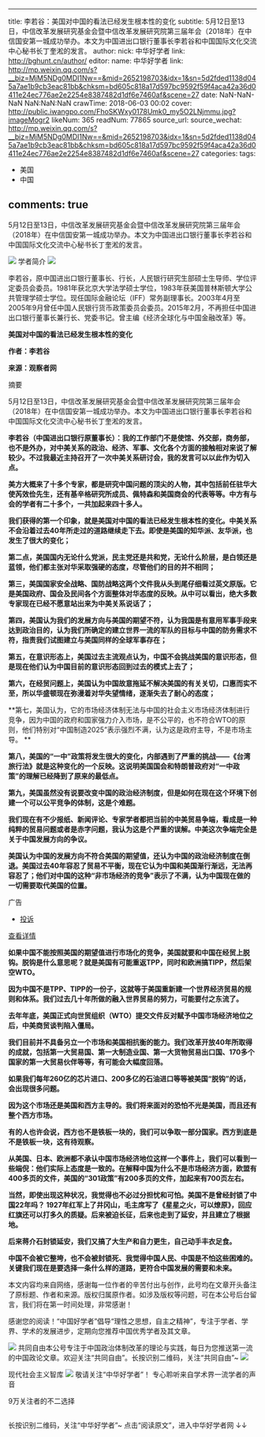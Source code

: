 
---
title: 李若谷：美国对中国的看法已经发生根本性的变化
subtitle: 5月12日至13日，中信改革发展研究基金会暨中信改革发展研究院第三届年会（2018年）在中信国安第一城成功举办。本文为中国进出口银行董事长李若谷和中国国际文化交流中心秘书长丁奎淞的发言。
author: 
  nick: 中华好学者
  link: http://bghunt.cn/author/
editor: 
  name: 中华好学者
  link: http://mp.weixin.qq.com/s?__biz=MjM5NDg0MDI1Nw==&mid=2652198703&idx=1&sn=5d2fded1138d045a7ae1b9cb3eac81bb&chksm=bd605c818a17d597bc9592f59f4aca42a36d0411e24ec776ae2e2254e8387482d1df6e7460af&scene=27
date: NaN-NaN-NaN NaN:NaN:NaN
crawTime: 2018-06-03 00:02
cover: http://public.iwangpo.com/FhoSKWxy0178Umk0_my5O2LNjmmu.jpg?imageMogr2
likeNum: 365
readNum: 77865
source_url: 
source_wechat: http://mp.weixin.qq.com/s?__biz=MjM5NDg0MDI1Nw==&mid=2652198703&idx=1&sn=5d2fded1138d045a7ae1b9cb3eac81bb&chksm=bd605c818a17d597bc9592f59f4aca42a36d0411e24ec776ae2e2254e8387482d1df6e7460af&scene=27
categories: 
tags: 
  - 美国
  - 中国
 
comments: true
---
5月12日至13日，中信改革发展研究基金会暨中信改革发展研究院第三届年会（2018年）在中信国安第一城成功举办。本文为中国进出口银行董事长李若谷和中国国际文化交流中心秘书长丁奎淞的发言。
<!--more-->
![](http://public.iwangpo.com/FudmCe9IALS25d-8xnUvqzWSXTOV.jpg?imageView2/2/w/600)
学者简介
![](http://public.iwangpo.com/FrJlUznFqnb-9tuHCmex-i5Xhz6i.jpg?imageView2/2/w/600)

李若谷，原中国进出口银行董事长、行长，人民银行研究生部硕士生导师、学位评定委员会委员。1981年获北京大学法学硕士学位，1983年获美国普林斯顿大学公共管理学硕士学位。现任国际金融论坛（IFF）常务副理事长。2003年4月至2005年9月曾任中国人民银行货币政策委员会委员。2015年2月，不再担任中国进出口银行董事长兼行长、党委书记。曾主编《经济全球化与中国金融改革》等。

**美国对中国的看法已经发生根本性的变化**

****作者：李若谷****

**来源：观察者网**

摘要

5月12日至13日，中信改革发展研究基金会暨中信改革发展研究院第三届年会（2018年）在中信国安第一城成功举办。本文为中国进出口银行董事长李若谷和中国国际文化交流中心秘书长丁奎淞的发言。

**李若谷（中国进出口银行原董事长）：我的工作部门不是使馆、外交部，商务部，也不是外办，对中美关系的政治、经济、军事、文化各个方面的接触相对来说了解较少。不过我最近主持召开了一次中美关系研讨会，我的发言可以以此作为切入点。**

**美方大概来了十多个专家，都是研究中国问题的顶尖的人物，其中包括前任驻华大使芮效俭先生，还有基辛格研究所成员、佩特森和美国商会的代表等等。中方有与会的学者有二十多个，一共加起来四十多人。**

**我们获得的第一个印象，就是美国对中国的看法已经发生根本性的变化。中美关系不会沿着过去40年所走过的道路继续走下去。即使是美国的知华派、友华派，也发生了很大的变化；**

**第二点，美国国内无论什么党派，民主党还是共和党，无论什么阶层，是白领还是蓝领，他们都主张对华采取强硬的态度，尽管他们的目的并不相同；**

**第三，美国国家安全战略、国防战略这两个文件我从头到尾仔细看过英文原版。它是美国政府、国会及民间各个方面整体对华态度的反映。从中可以看出，绝大多数专家现在已经不愿意站出来为中美关系说话了；**

**第四，美国认为我们的发展方向与美国的期望不符，认为我国是有意用军事手段来达到政治目的，认为我们所确定的建立世界一流的军队的目标与中国的防务需求不符，指责我们试图建立与美国同样的全球军事存在；**

**第五，在意识形态上，美国过去主流观点认为，中国不会挑战美国的意识形态，但是现在他们认为中国目前的意识形态回到过去的模式上去了；**

**第六，在经贸问题上，美国认为中国故意拖延不解决美国的有关关切，口惠而实不至，所以华盛顿现在弥漫着对华失望情绪，逐渐失去了耐心的态度；**

**第七，美国认为，它的市场经济体制无法与中国的社会主义市场经济体制进行竞争，因为中国的政府和国家强力介入市场，是不公平的，也不符合WTO的原则，他们特别对“中国制造2025”表示强烈不满，认为这是政府主导，不是市场主导。
**

**第八，美国的“一中”政策将发生很大的变化，内部遇到了严重的挑战——《台湾旅行法》就是这种变化的一个反映。这说明美国国会和特朗普政府对“一中政策”的理解已经降到了原来的最低点。**

**第九，美国虽然没有说要改变中国的政治经济制度，但是如何在现在这个环境下创建一个可以公平竞争的体制，这是个难题。**

**我们现在有不少报纸、新闻评论、专家学者都把当前的中美贸易争端，看成是一种纯粹的贸易问题或者是赤字问题，我认为这是个严重的误解。中美这次争端完全是关于中国发展方向的争议。**

**美国认为中国的发展方向不符合美国的期望值，还认为中国的政治经济制度在倒退。美国过去40年容忍了贸易不平衡，现在它认为中国和美国渐行渐远，无法再容忍了；他们对中国的这种“非市场经济的竞争”表示了不满，认为中国现在做的一切需要取代美国的位置。**

广告

- [投诉](javascript:;)

[                 查看详情             ](javascript:void(0);)

**如果中国不能按照美国的期望值进行市场化的竞争，美国就要和中国在经贸上脱钩。脱钩是什么意思呢？就是美国有可能重返TPP，同时和欧洲搞TIPP，然后架空WTO。**

**因为中国不是TPP、TIPP的一份子，这就等于美国重新建一个世界经济贸易的规则和体系。我们过去几十年所做的融入世界贸易的努力，可能要付之东流了。**

**去年年底，美国正式向世贸组织（WTO）提交文件反对赋予中国市场经济地位之后，中美商贸谈判陷入僵局。**

**我们目前并不具备另立一个市场和美国相抗衡的能力。我们改革开放40年所取得的成就，包括第一大贸易国、第一大制造业国、第一大货物贸易出口国、170多个国家的第一大贸易伙伴等等，有可能会大幅度回落。**

**如果我们每年260亿的芯片进口、200多亿的石油进口等等被美国“脱钩”的话，会出现很多问题。**

**因为这个市场还是美国和西方主导的。我们将来面对的恐怕不光是美国，而且还有整个西方市场。**

**有的人也许会说，西方也不是铁板一块的，我们可以争取一部分国家。西方到底是不是铁板一块，这有待观察。**

**从美国、日本、欧洲都不承认中国市场经济地位这样一个事件上，我们可以看到一些端倪：他们实际上态度是一致的。在解释中国为什么不是市场经济方面，欧盟有400多页的文件，美国的“301政策”有200多页的文件，加起来有700页左右。**

**当然，即使出现这种状况，我觉得也不必过分担忧和可怕。美国不是曾经封锁了中国22年吗？ 1927年红军上了井冈山，毛主席写了《星星之火，可以燎原》，回应红旗还可以打多久的质疑。后来被迫长征，后来也走到了延安，并且建立了根据地。**

**后来蒋介石封锁延安，我们又搞了大生产和自力更生，自己动手丰衣足食。**

**中国不会被它整垮，也不会被封锁死、我觉得中国人民、中国是不怕这些困难的。关键我们现在是要选择一条什么样的道路，更符合中国发展的需要和未来。**

本文内容均来自网络，感谢每一位作者的辛苦付出与创作，此号均在文章开头备注了原标题、作者和来源。版权归属原作者。如涉及版权等问题，可在本公号后台留言，我们将在第一时间处理，非常感谢！

感谢您的阅读！“中国好学者”倡导“理性之思想，自主之精神”，专注于学者、学界、学术的发展进步，定期向您推荐中国优秀学者及其文章。

![](http://public.iwangpo.com/FvmN9h2NjFFStwk19Q3BdzkxBKy9.jpg?imageView2/2/w/600)
共同自由本公号专注于中国政治体制改革的理论与实践，每日为您推送第一流的中国政论文章。欢迎关注“共同自由”。长按识别二维码，关注“共同自由”~
![](http://public.iwangpo.com/FsotZJ2f81WxoWAZ-aohjVacwyPC.jpg?imageView2/2/w/600)

现代社会主义智库
![](http://public.iwangpo.com/Fr8HAdzQxY-8x-YPqCITfzy4j5xu.jpg?imageView2/2/w/600)
敬请关注“中华好学者”！
专心聆听来自学术界一流学者的声音

9万关注者的不二选择

![](data:image/gif;base64,iVBORw0KGgoAAAANSUhEUgAAAAEAAAABCAYAAAAfFcSJAAAADUlEQVQImWNgYGBgAAAABQABh6FO1AAAAABJRU5ErkJggg==)

长按识别二维码，关注“中华好学者”~
点击“阅读原文”，进入中华好学者网
↓↓
    